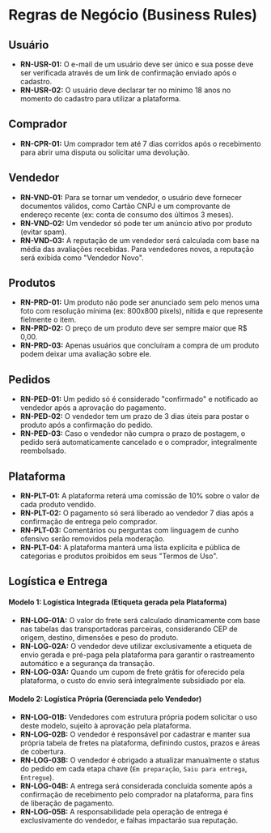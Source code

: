 # **Regras de Negócio (Business Rules)**

## Usuário
- **RN-USR-01:** O e-mail de um usuário deve ser único e sua posse deve ser verificada através de um link de confirmação enviado após o cadastro.
- **RN-USR-02:** O usuário deve declarar ter no mínimo 18 anos no momento do cadastro para utilizar a plataforma.

## Comprador
- **RN-CPR-01:** Um comprador tem até 7 dias corridos após o recebimento para abrir uma disputa ou solicitar uma devolução.

## Vendedor
- **RN-VND-01:** Para se tornar um vendedor, o usuário deve fornecer documentos válidos, como Cartão CNPJ e um comprovante de endereço recente (ex: conta de consumo dos últimos 3 meses).
- **RN-VND-02:** Um vendedor só pode ter um anúncio ativo por produto (evitar spam).
- **RN-VND-03:** A reputação de um vendedor será calculada com base na média das avaliações recebidas. Para vendedores novos, a reputação será exibida como "Vendedor Novo".

## Produtos
- **RN-PRD-01:** Um produto não pode ser anunciado sem pelo menos uma foto com resolução mínima (ex: 800x800 pixels), nítida e que represente fielmente o item.
- **RN-PRD-02:** O preço de um produto deve ser sempre maior que R$ 0,00.
- **RN-PRD-03:** Apenas usuários que concluíram a compra de um produto podem deixar uma avaliação sobre ele.

## Pedidos
- **RN-PED-01:** Um pedido só é considerado "confirmado" e notificado ao vendedor após a aprovação do pagamento.
- **RN-PED-02:** O vendedor tem um prazo de 3 dias úteis para postar o produto após a confirmação do pedido.
- **RN-PED-03:** Caso o vendedor não cumpra o prazo de postagem, o pedido será automaticamente cancelado e o comprador, integralmente reembolsado.

## Plataforma
- **RN-PLT-01:** A plataforma reterá uma comissão de 10% sobre o valor de cada produto vendido.
- **RN-PLT-02:** O pagamento só será liberado ao vendedor 7 dias após a confirmação de entrega pelo comprador.
- **RN-PLT-03:** Comentários ou perguntas com linguagem de cunho ofensivo serão removidos pela moderação.
- **RN-PLT-04:** A plataforma manterá uma lista explícita e pública de categorias e produtos proibidos em seus "Termos de Uso".

## Logística e Entrega

#### Modelo 1: Logística Integrada (Etiqueta gerada pela Plataforma)
- **RN-LOG-01A:** O valor do frete será calculado dinamicamente com base nas tabelas das transportadoras parceiras, considerando CEP de origem, destino, dimensões e peso do produto.
- **RN-LOG-02A:** O vendedor deve utilizar exclusivamente a etiqueta de envio gerada e pré-paga pela plataforma para garantir o rastreamento automático e a segurança da transação.
- **RN-LOG-03A:** Quando um cupom de frete grátis for oferecido pela plataforma, o custo do envio será integralmente subsidiado por ela.

#### Modelo 2: Logística Própria (Gerenciada pelo Vendedor)
- **RN-LOG-01B:** Vendedores com estrutura própria podem solicitar o uso deste modelo, sujeito à aprovação pela plataforma.
- **RN-LOG-02B:** O vendedor é responsável por cadastrar e manter sua própria tabela de fretes na plataforma, definindo custos, prazos e áreas de cobertura.
- **RN-LOG-03B:** O vendedor é obrigado a atualizar manualmente o status do pedido em cada etapa chave (`Em preparação`, `Saiu para entrega`, `Entregue`).
- **RN-LOG-04B:** A entrega será considerada concluída somente após a confirmação de recebimento pelo comprador na plataforma, para fins de liberação de pagamento.
- **RN-LOG-05B:** A responsabilidade pela operação de entrega é exclusivamente do vendedor, e falhas impactarão sua reputação.